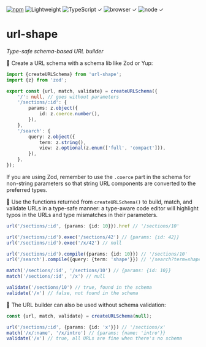 [![npm](https://flat.badgen.net/npm/v/url-shape?labelColor=345&color=46e)](https://www.npmjs.com/package/url-shape) ![Lightweight](https://flat.badgen.net/bundlephobia/minzip/url-shape/?labelColor=345&color=46e&r=0) ![TypeScript ✓](https://flat.badgen.net/badge/TypeScript/✓?labelColor=345&color=345) ![browser ✓](https://flat.badgen.net/badge/browser/✓?labelColor=345&color=345) ![node ✓](https://flat.badgen.net/badge/node/✓?labelColor=345&color=345)

# url-shape

*Type-safe schema-based URL builder*

🔹 Create a URL schema with a schema lib like Zod or Yup:

```ts
import {createURLSchema} from 'url-shape';
import {z} from 'zod';

export const {url, match, validate} = createURLSchema({
    '/': null, // goes without parameters
    '/sections/:id': {
        params: z.object({
            id: z.coerce.number(),
        }),
    },
    '/search': {
        query: z.object({
            term: z.string(),
            view: z.optional(z.enum(['full', 'compact'])),
        }),
    },
});
```

If you are using Zod, remember to use the `.coerce` part in the schema for non-string parameters so that string URL components are converted to the preferred types.

🔹 Use the functions returned from `createURLSchema()` to build, match, and validate URLs in a type-safe manner: a type-aware code editor will highlight typos in the URLs and type mismatches in their parameters.

```ts
url('/sections/:id', {params: {id: 10}}).href // '/sections/10'

url('/sections/:id').exec('/sections/42') // {params: {id: 42}}
url('/sections/:id').exec('/x/42') // null

url('/sections/:id').compile({params: {id: 10}}) // '/sections/10'
url('/search').compile({query: {term: 'shape'}}) // '/search?term=shape'

match('/sections/:id', '/sections/10') // {params: {id: 10}}
match('/sections/:id', '/x') // null

validate('/sections/10') // true, found in the schema
validate('/x') // false, not found in the schema
```

🔹 The URL builder can also be used without schema validation:

```ts
const {url, match, validate} = createURLSchema(null);

url('/sections/:id', {params: {id: 'x'}}) // '/sections/x'
match('/x/:name', '/x/intro') // {params: {name: 'intro'}}
validate('/x') // true, all URLs are fine when there's no schema
```
